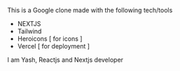 This is a Google clone made with the following tech/tools

* NEXTJS
* Tailwind
* Heroicons [ for icons ]
* Vercel [ for deployment ]

I am Yash, Reactjs and Nextjs developer
